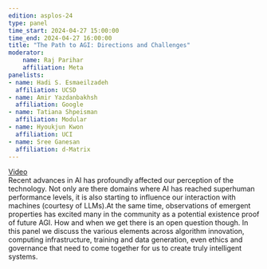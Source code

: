 ```yaml
---
edition: asplos-24
type: panel
time_start: 2024-04-27 15:00:00
time_end: 2024-04-27 16:00:00
title: "The Path to AGI: Directions and Challenges"
moderator:
    name: Raj Parihar
    affiliation: Meta
panelists:
- name: Hadi S. Esmaeilzadeh
  affiliation: UCSD
- name: Amir Yazdanbakhsh
  affiliation: Google
- name: Tatiana Shpeisman
  affiliation: Modular
- name: Hyoukjun Kwon
  affiliation: UCI
- name: Sree Ganesan
  affiliation: d-Matrix
---
```


<a href="https://drive.google.com/file/d/1eDsx7D3QQ89yPam24asqQTFANwOL8hlD/view?usp=share_link">Video</a><br>Recent advances in AI has profoundly affected our perception of the technology. Not only are there domains where AI has reached superhuman performance levels, it is also starting to influence our interaction with machines (courtesy of LLMs).At the same time, observations of emergent properties has excited many in the community as a potential existence proof of future AGI. How and when we get there is an open question though. In this panel we discuss the various elements across algorithm innovation, computing infrastructure, training and data generation, even ethics and governance that need to come together for us to create truly intelligent systems.
